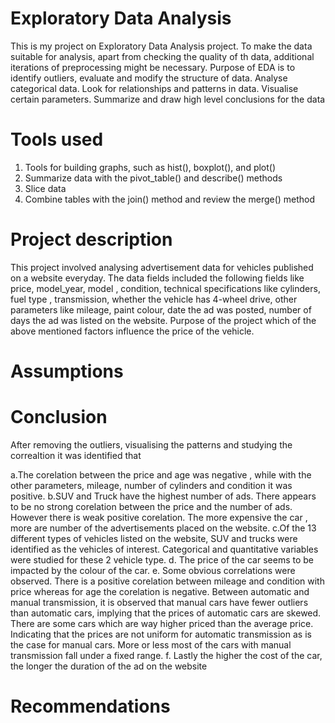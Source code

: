 # Exploratory Data Analysis

This is my project on Exploratory Data Analysis project. To make the data suitable for analysis, apart from checking the quality of th data, additional iterations of preprocessing might be necessary.
Purpose of EDA is to identify outliers, evaluate and modify the structure of data. Analyse categorical data. Look for relationships and patterns in data. Visualise certain parameters. Summarize and draw high level conclusions for the data

# Tools used
1. Tools for building graphs, such as hist(), boxplot(), and plot()
2. Summarize data with the pivot_table() and describe() methods
3. Slice data 
4. Combine tables with the join() method and review the merge() method

# Project description

This project involved analysing advertisement data for vehicles published on a website everyday. The data fields included the following fields like price, model_year, model , condition, technical specifications like cylinders, fuel type , transmission, whether the vehicle has 4-wheel drive, other parameters like mileage, paint colour, date the ad was posted, number of days the ad was listed on the website. Purpose of the project which of the above mentioned factors influence the price of the vehicle. 

# Assumptions


# Conclusion
After removing the outliers, visualising the patterns and studying the correaltion it was identified that 

a.The corelation between the price and age was negative , while with the other parameters, mileage, number of cylinders and condition it was positive.
b.SUV and Truck have the highest number of ads. There appears to be no strong corelation between the price and the number of ads. However there is weak positive corelation. The more expensive the car , more are number of the advertisements placed on the website. 
c.Of the 13 different types of vehicles listed on the website, SUV and trucks were identified as the vehicles of interest. Categorical and quantitative variables were studied for these 2 vehicle type.
d. The price of the car seems to be impacted by the colour of the car. 
e. Some obvious correlations were observed. There is a positive corelation between mileage and condition with price whereas for age the corelation is negative. Between automatic and manual transmission, it is observed that manual cars have fewer outliers than automatic cars, implying that the prices of automatic cars are skewed. There are some cars which are way higher priced than the average price. Indicating that the prices are not uniform for automatic transmission as is the case for manual cars. More or less most of the cars with manual transmission fall under a fixed range.
f. Lastly the higher the cost of the car, the longer the duration of the ad on the website  


# Recommendations
